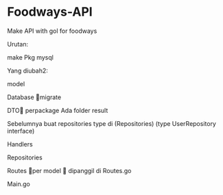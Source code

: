 # Foodways-API
Make API with gol for foodways

Urutan:

make Pkg mysql

Yang diubah2:

model

Database migrate

DTO perpackage Ada folder result

Sebelumnya buat repositories type di (Repositories) (type UserRepository interface)

Handlers

Repositories

Routes per model  dipanggil di Routes.go

Main.go
